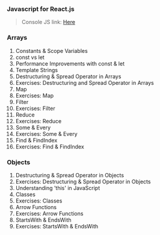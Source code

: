 ### Javascript for React.js

> Console JS link: [Here](https://jsconsole.com/)

### Arrays

1. Constants & Scope Variables
2. const vs let
3. Performance Improvements with const & let
4. Template Strings
5. Destructuring & Spread Operator in Arrays
6. Exercises: Destructuring and Spread Operator in Arrays
7. Map
8. Exercises: Map
9. Filter
10. Exercises: Filter
11. Reduce
12. Exercises: Reduce
13. Some & Every
14. Exercises: Some & Every
15. Find & FindIndex
16. Exercises: Find & FindIndex

### Objects

1. Destructuring & Spread Operator in Objects
2. Exercises: Destructuring & Spread Operator in Objects
3. Understanding 'this' in JavaScript
4. Classes
5. Exercises: Classes
6. Arrow Functions
7. Exercises: Arrow Functions
8. StartsWith & EndsWith
9. Exercises: StartsWith & EndsWith
